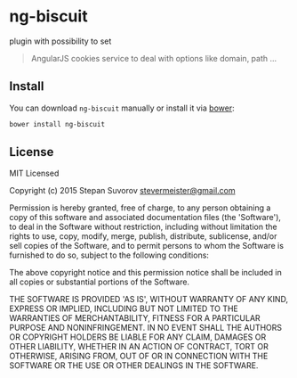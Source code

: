 ng-biscuit
==========

 plugin with possibility to set 


> AngularJS cookies service to deal with options like domain, path ...

## Install

You can download `ng-biscuit` manually or install it via [bower](http://bower.io):

```bash
bower install ng-biscuit
```




## License

MIT Licensed

Copyright (c) 2015 Stepan Suvorov [stevermeister@gmail.com](mailto:stevermeister@gmail.com)

Permission is hereby granted, free of charge, to any person obtaining a copy of this software and associated documentation files (the 'Software'), to deal in the Software without restriction, including without limitation the rights to use, copy, modify, merge, publish, distribute, sublicense, and/or sell copies of the Software, and to permit persons to whom the Software is furnished to do so, subject to the following conditions:

The above copyright notice and this permission notice shall be included in all copies or substantial portions of the Software.

THE SOFTWARE IS PROVIDED 'AS IS', WITHOUT WARRANTY OF ANY KIND, EXPRESS OR IMPLIED, INCLUDING BUT NOT LIMITED TO THE WARRANTIES OF MERCHANTABILITY, FITNESS FOR A PARTICULAR PURPOSE AND NONINFRINGEMENT. IN NO EVENT SHALL THE AUTHORS OR COPYRIGHT HOLDERS BE LIABLE FOR ANY CLAIM, DAMAGES OR OTHER LIABILITY, WHETHER IN AN ACTION OF CONTRACT, TORT OR OTHERWISE, ARISING FROM, OUT OF OR IN CONNECTION WITH THE SOFTWARE OR THE USE OR OTHER DEALINGS IN THE SOFTWARE.
